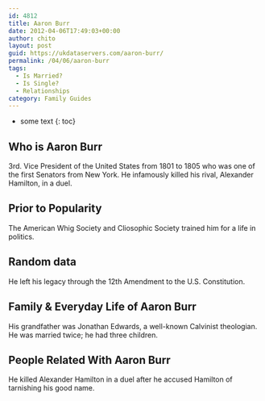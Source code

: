 ```yaml
---
id: 4812
title: Aaron Burr
date: 2012-04-06T17:49:03+00:00
author: chito
layout: post
guid: https://ukdataservers.com/aaron-burr/
permalink: /04/06/aaron-burr
tags:
  - Is Married?
  - Is Single?
  - Relationships
category: Family Guides
---
```


* some text
{: toc}
          
          
## Who is  Aaron Burr
                  
                  
                  
3rd. Vice President of the United States from 1801 to 1805 who was one of the first Senators from New York. He infamously killed his rival, Alexander Hamilton, in a duel. 
                  
                
                
                
## Prior to Popularity 
                  
                  
                  
The American Whig Society and Cliosophic Society trained him for a life in politics.
                  
                
                
                
## Random data 
                  
                  
                  
He left his legacy through the 12th Amendment to the U.S. Constitution.
                  
                
                
                
## Family & Everyday Life of Aaron Burr
                  
                  
                  
His grandfather was Jonathan Edwards, a well-known Calvinist theologian. He was married twice; he had three children.
                  
                
                
                
## People Related With  Aaron Burr
                  
                  
                  
He killed Alexander Hamilton in a duel after he accused Hamilton of tarnishing his good name.
                  
                
              
            
          
          
          
    
    
  
